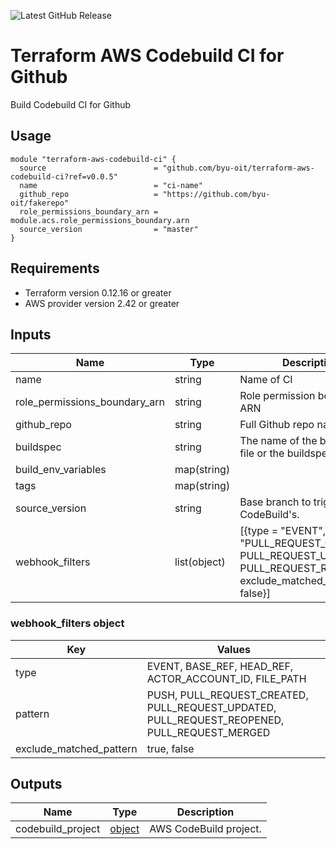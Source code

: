 ![Latest GitHub Release](https://img.shields.io/github/v/release/byu-oit/terraform-aws-codebuild-ci?sort=semver)

# Terraform AWS Codebuild CI for Github

Build Codebuild CI for Github

## Usage

```hcl
module "terraform-aws-codebuild-ci" {
  source                        = "github.com/byu-oit/terraform-aws-codebuild-ci?ref=v0.0.5"
  name                          = "ci-name"
  github_repo                   = "https://github.com/byu-oit/fakerepo"
  role_permissions_boundary_arn = module.acs.role_permissions_boundary.arn
  source_version                = "master"
}
```

## Requirements

* Terraform version 0.12.16 or greater
* AWS provider version 2.42 or greater

## Inputs

| Name | Type  | Description | Default |
| --- | --- | --- | --- |
|name | string | Name of CI| |
|role_permissions_boundary_arn |string | Role permission boundary ARN | |
|github_repo | string | Full Github repo name | |
|buildspec | string| The name of the buildspec file or the buildspec string | cb-buildspec.yml |
|build_env_variables | map(string)| | {}|
|tags | map(string)| |{} |
|source_version | string | Base branch to trigger CodeBuild's. | |
|webhook_filters | list(object) | [{type = "EVENT", pattern = "PULL_REQUEST_CREATED, PULL_REQUEST_UPDATED, PULL_REQUEST_REOPENED", exclude_matched_pattern = false}] |

### webhook_filters object

| Key | Values |
| --- | --- |
|type | EVENT, BASE_REF, HEAD_REF, ACTOR_ACCOUNT_ID, FILE_PATH |
|pattern | PUSH, PULL_REQUEST_CREATED, PULL_REQUEST_UPDATED, PULL_REQUEST_REOPENED, PULL_REQUEST_MERGED |
|exclude_matched_pattern | true, false |

## Outputs

| Name | Type | Description |
| ---  | ---  | --- |
| codebuild_project | [object](https://www.terraform.io/docs/providers/aws/r/codebuild_project.html#argument-reference) | AWS CodeBuild project. |
